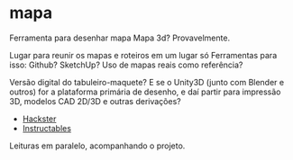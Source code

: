 # mapa

Ferramenta para desenhar mapa Mapa 3d? Provavelmente.

Lugar para reunir os mapas e roteiros em um lugar só Ferramentas para isso: Github? SketchUp? Uso de mapas reais como referência?

Versão digital do tabuleiro-maquete? E se o Unity3D (junto com Blender e outros) for a plataforma primária de desenho, e daí partir para impressão 3D, modelos CAD 2D/3D e outras derivações? 

- [Hackster](https://hackster.io)
- [Instructables](https://instructables.com)

Leituras em paralelo, acompanhando o projeto.
